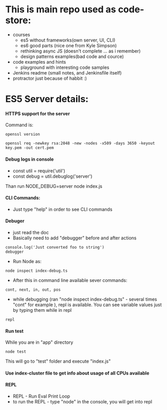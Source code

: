 # This is main repo used as code-store:
* courses
  - es5 without frameworks(own server, UI, CLI)
  - es6 good parts (nice one from Kyle Simpson)
  - rethinking async JS (doesn't complete ... as i remember)
  - design patterns examples(bad code and cource)
* code examples and hints
  - playground with interesting code samples
* Jenkins readme (small notes, and Jenkinsfile itself)
* protractor just because of habbit :)


# ES5 Server details: 

#### HTTPS support for the server
Command is:
```
openssl version
```
```
openssl req -newkey rsa:2048 -new -nodes -x509 -days 3650 -keyout key.pem -out cert.pem
```

#### Debug logs in console
* const util = require('util')
* const debug = util.debuglog('server')

Than run NODE_DEBUG=server node index.js


#### CLI Commands:
* Just type "help" in order to see CLI commands

#### Debuger
* just read the doc
* Basically need to add "debugger" before and after actions
```
console.log('Just converted foo to string')
debugger
```
* Run Node as:
```
node inspect index-debug.ts
```

* After this in command line available sever commands:
```
cont, next, in, out, pos
```

* while debugging (ran "node inspect index-debug.ts" - several times "cont" for example ), repl is available. You can see variable values just by typing them while in repl
```
repl
```

#### Run test
While you are in "app" directory
```
node test
```
This will go to "test" folder and execute "index.js"


#### Use index-cluster file to get info about usage of all CPUs available

#### REPL
* REPL - Run Eval Print Loop
* to run the REPL - type "node" in the console, you will get into repl